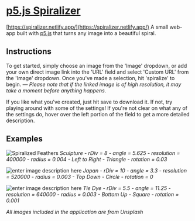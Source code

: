 ﻿# [p5.js Spiralizer](https://spiralizer.netlify.app/)
[https://spiralizer.netlify.app/](https://spiralizer.netlify.app/)
A small web-app built with [p5.js](https://p5js.org/) that turns any image into a beautiful spiral.
## Instructions

To get started, simply choose an image from the 'Image' dropdown, or add your own direct image link into the 'URL' field and select 'Custom URL' from the 'Image' dropdown. Once you've made a selection, hit 'spiralize' to begin. 
— *Please note that if the linked image is of high resolution, it may take a moment before anything happens.*

If you like what you've created, just hit save to download it. If not, try playing around with some of the settings! 
If you're not clear on what any of the settings do, hover over the left portion of the field to get a more detailed description. 

## Examples
![Spiralized Feathers](https://i.imgur.com/yryD39V.jpg)
*Sculpture - rDiv = 8 - angle = 5.625 - resolution = 400000 - radius = 0.004 - Left to Right - Triangle - rotation = 0.03*

![enter image description here](https://i.imgur.com/H0SexW3.jpg)
*Japan - rDiv = 10 - angle = 3.3 - resolution = 520000 - radius = 0.003 - Top Down - Circle - rotation = 0*

![enter image description here](https://i.imgur.com/XuDsGpQ.jpg)
*Tie Dye - rDiv = 5.5 - angle = 11.25 - resolution = 640000 - radius = 0.003 - Bottom Up - Square - rotation = 0.001*

*All images included in the application are from Unsplash*

